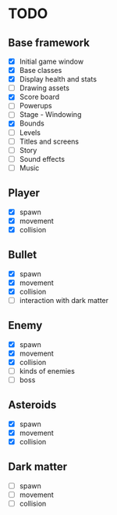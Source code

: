 # TODO
## Base framework
- [x] Initial game window
- [x] Base classes
- [x] Display health and stats
- [ ] Drawing assets
- [x] Score board
- [ ] Powerups
- [ ] Stage - Windowing
- [x] Bounds
- [ ] Levels
- [ ] Titles and screens
- [ ] Story
- [ ] Sound effects
- [ ] Music

## Player 
- [x] spawn
- [x] movement
- [x] collision

## Bullet
- [x] spawn
- [x] movement
- [x] collision
- [ ] interaction with dark matter

## Enemy
- [x] spawn
- [x] movement
- [x] collision
- [ ] kinds of enemies
- [ ] boss
## Asteroids
- [x] spawn
- [x] movement
- [x] collision

## Dark matter
- [ ] spawn
- [ ] movement
- [ ] collision